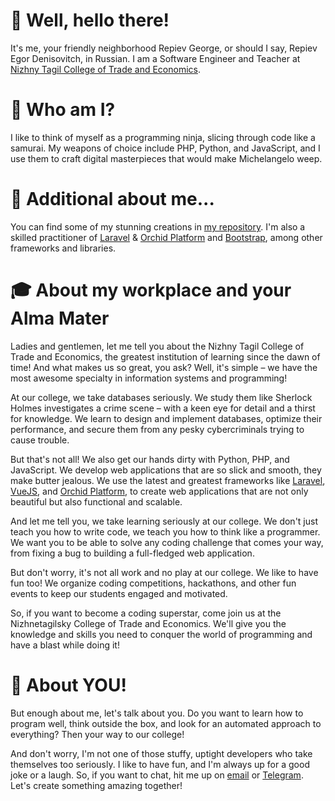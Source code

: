 # 👋 Well, hello there!
It's me, your friendly neighborhood Repiev George, or should I say, Repiev Egor Denisovitch, in Russian. I am a Software Engineer and Teacher at [Nizhny Tagil College of Trade and Economics](https://nttek.ru).

# 🥷 Who am I?
I like to think of myself as a programming ninja, slicing through code like a samurai. My weapons of choice include PHP, Python, and JavaScript, and I use them to craft digital masterpieces that would make Michelangelo weep.

# 💩 Additional about me...
You can find some of my stunning creations in [my repository](https://github.com/ega22a). I'm also a skilled practitioner of [Laravel](https://laravel.com) & [Orchid Platform](https://orchid.software) and [Bootstrap](https://getbootstrap.com), among other frameworks and libraries.

# 🎓 About my workplace and your Alma Mater

Ladies and gentlemen, let me tell you about the Nizhny Tagil College of Trade and Economics, the greatest institution of learning since the dawn of time! And what makes us so great, you ask? Well, it's simple – we have the most awesome specialty in information systems and programming!

At our college, we take databases seriously. We study them like Sherlock Holmes investigates a crime scene – with a keen eye for detail and a thirst for knowledge. We learn to design and implement databases, optimize their performance, and secure them from any pesky cybercriminals trying to cause trouble.

But that's not all! We also get our hands dirty with Python, PHP, and JavaScript. We develop web applications that are so slick and smooth, they make butter jealous. We use the latest and greatest frameworks like [Laravel](https://laravel.com), [VueJS](https://vuejs.org/), and [Orchid Platform](https://orchid.software), to create web applications that are not only beautiful but also functional and scalable.

And let me tell you, we take learning seriously at our college. We don't just teach you how to write code, we teach you how to think like a programmer. We want you to be able to solve any coding challenge that comes your way, from fixing a bug to building a full-fledged web application.

But don't worry, it's not all work and no play at our college. We like to have fun too! We organize coding competitions, hackathons, and other fun events to keep our students engaged and motivated.

So, if you want to become a coding superstar, come join us at the Nizhnetagilsky College of Trade and Economics. We'll give you the knowledge and skills you need to conquer the world of programming and have a blast while doing it!

# 🫵 About YOU!
But enough about me, let's talk about you. Do you want to learn how to program well, think outside the box, and look for an automated approach to everything? Then your way to our college!

And don't worry, I'm not one of those stuffy, uptight developers who take themselves too seriously. I like to have fun, and I'm always up for a good joke or a laugh. So, if you want to chat, hit me up on [email](mailto:egor.repiev@gmail.com) or [Telegram](https://ega22a.t.me). Let's create something amazing together!
